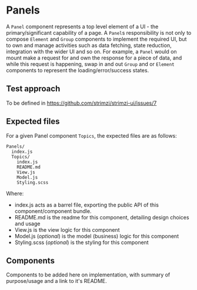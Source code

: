 # Panels

A `Panel` component represents a top level element of a UI - the primary/significant capability of a page. A `Panel`s responsibility is not only to compose `Element` and `Group` components to implement the required UI, but to own and manage activities such as data fetching, state reduction, integration with the wider UI and so on. For example, a `Panel` would on mount make a request for and own the response for a piece of data, and while this request is happening, swap in and out `Group` and or `Element` components to represent the loading/error/success states.

## Test approach

To be defined in https://github.com/strimzi/strimzi-ui/issues/7

## Expected files

For a given Panel component `Topics`, the expected files are as follows:

```
Panels/
  index.js
  Topics/
    index.js
    README.md
    View.js
    Model.js
    Styling.scss
```

Where:

- index.js acts as a barrel file, exporting the public API of this component/component bundle.
- README.md is the readme for this component, detailing design choices and usage
- View.js is the view logic for this component
- Model.js (_optional_) is the model (business) logic for this component
- Styling.scss (_optional_) is the styling for this component

## Components

Components to be added here on implementation, with summary of purpose/usage and a link to it's README.
